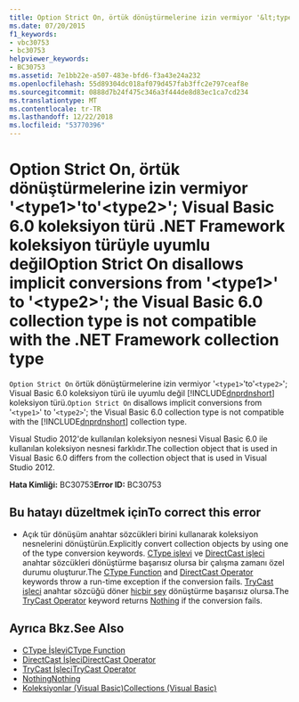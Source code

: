 ```yaml
---
title: Option Strict On, örtük dönüştürmelerine izin vermiyor '&lt;type1&gt;'to'&lt;type2&gt;'; Visual Basic 6.0 koleksiyon türü .NET Framework koleksiyon türüyle uyumlu değil
ms.date: 07/20/2015
f1_keywords:
- vbc30753
- bc30753
helpviewer_keywords:
- BC30753
ms.assetid: 7e1bb22e-a507-483e-bfd6-f3a43e24a232
ms.openlocfilehash: 55d89304dc018af079d457fab3ffc2e797ceaf8e
ms.sourcegitcommit: 0888d7b24f475c346a3f444de8d83ec1ca7cd234
ms.translationtype: MT
ms.contentlocale: tr-TR
ms.lasthandoff: 12/22/2018
ms.locfileid: "53770396"
---
```

# <a name="option-strict-on-disallows-implicit-conversions-from-lttype1gt-to-lttype2gt-the-visual-basic-60-collection-type-is-not-compatible-with-the-net-framework-collection-type"></a><span data-ttu-id="40b39-102">Option Strict On, örtük dönüştürmelerine izin vermiyor '&lt;type1&gt;'to'&lt;type2&gt;'; Visual Basic 6.0 koleksiyon türü .NET Framework koleksiyon türüyle uyumlu değil</span><span class="sxs-lookup"><span data-stu-id="40b39-102">Option Strict On disallows implicit conversions from '&lt;type1&gt;' to '&lt;type2&gt;'; the Visual Basic 6.0 collection type is not compatible with the .NET Framework collection type</span></span>
<span data-ttu-id="40b39-103">`Option Strict On` örtük dönüştürmelerine izin vermiyor '`<type1>`'to'`<type2>`'; Visual Basic 6.0 koleksiyon türü ile uyumlu değil [!INCLUDE[dnprdnshort](~/includes/dnprdnshort-md.md)] koleksiyon türü.</span><span class="sxs-lookup"><span data-stu-id="40b39-103">`Option Strict On` disallows implicit conversions from '`<type1>`' to '`<type2>`'; the Visual Basic 6.0 collection type is not compatible with the [!INCLUDE[dnprdnshort](~/includes/dnprdnshort-md.md)] collection type.</span></span>

 <span data-ttu-id="40b39-104">Visual Studio 2012'de kullanılan koleksiyon nesnesi Visual Basic 6.0 ile kullanılan koleksiyon nesnesi farklıdır.</span><span class="sxs-lookup"><span data-stu-id="40b39-104">The collection object that is used in Visual Basic 6.0 differs from the collection object that is used in Visual Studio 2012.</span></span>

 <span data-ttu-id="40b39-105">**Hata Kimliği:** BC30753</span><span class="sxs-lookup"><span data-stu-id="40b39-105">**Error ID:** BC30753</span></span>

## <a name="to-correct-this-error"></a><span data-ttu-id="40b39-106">Bu hatayı düzeltmek için</span><span class="sxs-lookup"><span data-stu-id="40b39-106">To correct this error</span></span>

-   <span data-ttu-id="40b39-107">Açık tür dönüşüm anahtar sözcükleri birini kullanarak koleksiyon nesnelerini dönüştürün.</span><span class="sxs-lookup"><span data-stu-id="40b39-107">Explicitly convert collection objects by using one of the type conversion keywords.</span></span> <span data-ttu-id="40b39-108">[CType işlevi](../../visual-basic/language-reference/functions/ctype-function.md) ve [DirectCast işleci](../../visual-basic/language-reference/operators/directcast-operator.md) anahtar sözcükleri dönüştürme başarısız olursa bir çalışma zamanı özel durumu oluşturur.</span><span class="sxs-lookup"><span data-stu-id="40b39-108">The [CType Function](../../visual-basic/language-reference/functions/ctype-function.md) and [DirectCast Operator](../../visual-basic/language-reference/operators/directcast-operator.md) keywords throw a run-time exception if the conversion fails.</span></span> <span data-ttu-id="40b39-109">[TryCast işleci](../../visual-basic/language-reference/operators/trycast-operator.md) anahtar sözcüğü döner [hiçbir şey](../../visual-basic/language-reference/nothing.md) dönüştürme başarısız olursa.</span><span class="sxs-lookup"><span data-stu-id="40b39-109">The [TryCast Operator](../../visual-basic/language-reference/operators/trycast-operator.md) keyword returns [Nothing](../../visual-basic/language-reference/nothing.md) if the conversion fails.</span></span>

## <a name="see-also"></a><span data-ttu-id="40b39-110">Ayrıca Bkz.</span><span class="sxs-lookup"><span data-stu-id="40b39-110">See Also</span></span>

- [<span data-ttu-id="40b39-111">CType İşlevi</span><span class="sxs-lookup"><span data-stu-id="40b39-111">CType Function</span></span>](../../visual-basic/language-reference/functions/ctype-function.md)
- [<span data-ttu-id="40b39-112">DirectCast İşleci</span><span class="sxs-lookup"><span data-stu-id="40b39-112">DirectCast Operator</span></span>](../../visual-basic/language-reference/operators/directcast-operator.md)
- [<span data-ttu-id="40b39-113">TryCast İşleci</span><span class="sxs-lookup"><span data-stu-id="40b39-113">TryCast Operator</span></span>](../../visual-basic/language-reference/operators/trycast-operator.md)
- [<span data-ttu-id="40b39-114">Nothing</span><span class="sxs-lookup"><span data-stu-id="40b39-114">Nothing</span></span>](../../visual-basic/language-reference/nothing.md)
- [<span data-ttu-id="40b39-115">Koleksiyonlar (Visual Basic)</span><span class="sxs-lookup"><span data-stu-id="40b39-115">Collections (Visual Basic)</span></span>](~/docs/visual-basic/programming-guide/concepts/collections.md)